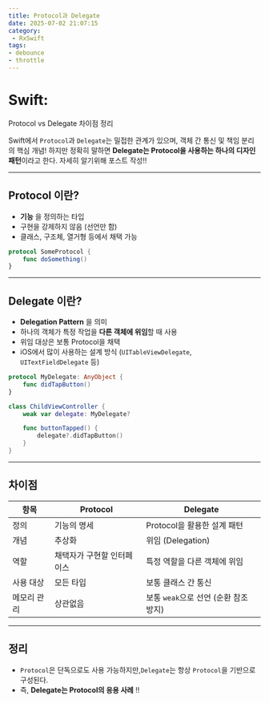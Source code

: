 ```yaml
---
title: Protocol과 Delegate
date: 2025-07-02 21:07:15
category:
 - RxSwift
tags: 
- debounce
- throttle
---
```


# Swift:
Protocol vs Delegate 차이점 정리

Swift에서 `Protocol`과 `Delegate`는 밀접한 관계가 있으며, 객체 간 통신 및 책임 분리의 핵심 개념!
하지만 정확히 말하면 **Delegate는 Protocol을 사용하는 하나의 디자인 패턴**이라고 한다. 
자세히 알기위해 포스트 작성!!

---

## Protocol 이란?
- **기능** 을 정의하는 타입
- 구현을 강제하지 않음 (선언만 함)
- 클래스, 구조체, 열거형 등에서 채택 가능
```swift
protocol SomeProtocol {
    func doSomething()
}
```

---

## Delegate 이란?
- **Delegation Pattern** 을 의미
- 하나의 객체가 특정 작업을 **다른 객체에 위임**할 때 사용
- 위임 대상은 보통 Protocol을 채택
- iOS에서 많이 사용하는 설계 방식 (`UITableViewDelegate`, `UITextFieldDelegate` 등)
```swift
protocol MyDelegate: AnyObject {
    func didTapButton()
}

class ChildViewController {
    weak var delegate: MyDelegate?

    func buttonTapped() {
        delegate?.didTapButton()
    }
}
```

---

## 차이점

| 항목       | Protocol                     | Delegate                                |
|------------|------------------------------|------------------------------------------|
| 정의       | 기능의 명세                   | Protocol을 활용한 설계 패턴             |
| 개념       | 추상화                        | 위임 (Delegation)                        |
| 역할       | 채택자가 구현할 인터페이스     | 특정 역할을 다른 객체에 위임            |
| 사용 대상  | 모든 타입                     | 보통 클래스 간 통신                     |
| 메모리 관리 | 상관없음                      | 보통 `weak`으로 선언 (순환 참조 방지)   |

---

## 정리

- `Protocol`은 단독으로도 사용 가능하지만,`Delegate`는 항상 `Protocol`을 기반으로 구성된다.
- 즉, **Delegate는 Protocol의 응용 사례** !!

